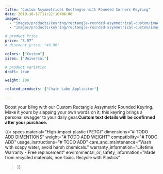```yaml
---
title: "Custom Asymmetrical Rectangle with Rounded Corners Keyring"
date: 2019-10-17T11:22:16+06:00
images:
  - "images/products/keyring/rectangle-rounded-asymmetrical-custom/image1.png"
  - "images/products/keyring/rectangle-rounded-asymmetrical-custom/image1.gif"

# product Price
price: "3.97"
# discount_price: "40.00"

colors: ["Custom"]
sizes: ["Universal"]

# product variation
draft: true

weight: 100

related_products: ["Chain Lube Applicator"]

---
```


Boost your bling with our Custom Rectangle Assymetric Rounded Keyring. Make it yours by slapping your own words on it; this keyring brings a personal swagger to your daily gear.**Custom text details will be confirmed after your purchase.**

{{< specs
    material="High-impact plastic (PETG)"
    dimensions="# TODO ADD DIMENTIONS"
    weight="# TODO ADD WEIGHT"
    compatibility="# TODO ADD"
    usage_instructions="# TODO ADD"
    care_and_maintenance="Wash with soapy water, avoid harsh chemicals."
    warranty_information="Lifetime Warranty - Free replacement"
    environmental_or_safety_information="Made from recycled materials, non-toxic. Recycle with Plastics"
>}}
